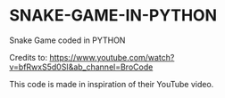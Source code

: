# SNAKE-GAME-IN-PYTHON
Snake Game coded in PYTHON

Credits to:
https://www.youtube.com/watch?v=bfRwxS5d0SI&ab_channel=BroCode

This code is made in inspiration of their YouTube video.
